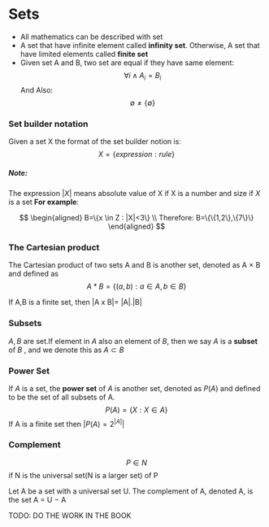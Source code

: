 # Sets
*  All mathematics can be described with set 
*  A set that have infinite element called **infinity set**. Otherwise, A set that have limited elements called **finite set**
*  Given set A and B,  two set are equal if they have same element: 
$${\forall i \land A_i=B_{i}} $$
And Also:
$$\emptyset \ne  \{\emptyset\}$$
### Set builder notation
Given a set X the format of the set builder notion is:
$$X=\{expression:rule\}$$
##### Note:
The expression $|X|$ means absolute value of X if X is a number and size if $X$ is a set
**For example**:

$$
\begin{aligned}
B=\{x \in Z : |X|<3\} \\
Therefore: B=\{\{1,2\},\{7\}\}
\end{aligned}
$$

### The Cartesian product
The Cartesian product of two sets A and B is another set, denoted as A × B and defined as $$A * B=\{(a,b):a\in A,b \in B\}$$

If A,B is a finite set, then |A x B|= |A|.|B|
### Subsets
$A,B$ are set.If element in $A$ also an element of $B$, then we say $A$ is a **subset** of $B$  , and we denote this as $A \subset B$

### Power Set

If $A$ is a set, the **power set** of $A$ is another set, denoted as $P(A)$ and defined to be the set of all subsets of A.$$P(A)=\{X:X\in A\}$$
If A is a finite set then $|P(A)=2^|A||$

### Complement
$$P \in N$$
if N is the universal set(N is a larger set) of P

Let A be a set with a universal set U. The complement of A, denoted A, is the set A = U − A


TODO:
DO THE WORK IN THE BOOK